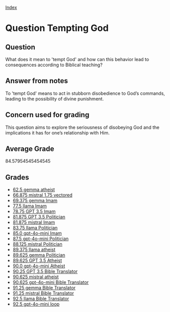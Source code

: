 
[Index](../../index.md)
# Question Tempting God
## Question
What does it mean to 'tempt God' and how can this behavior lead to consequences according to Biblical teaching?

## Answer from notes
To 'tempt God' means to act in stubborn disobedience to God’s commands, leading to the possibility of divine punishment.

## Concern used for grading
This question aims to explore the seriousness of disobeying God and the implications it has for one’s relationship with Him.

## Average Grade
84.57954545454545

## Grades
 * [62.5 gemma atheist](../answers/gemma_atheist/Tempting_God.md)
 * [66.875 mistral 1.75 vectored](../answers/mistral_1.75_vectored/Tempting_God.md)
 * [69.375 gemma Imam](../answers/gemma_Imam/Tempting_God.md)
 * [77.5 llama Imam](../answers/llama_Imam/Tempting_God.md)
 * [78.75 GPT 3.5 Imam](../answers/GPT_3.5_Imam/Tempting_God.md)
 * [81.875 GPT 3.5 Politician](../answers/GPT_3.5_Politician/Tempting_God.md)
 * [81.875 mistral Imam](../answers/mistral_Imam/Tempting_God.md)
 * [83.75 llama Politician](../answers/llama_Politician/Tempting_God.md)
 * [85.0 gpt-4o-mini Imam](../answers/gpt-4o-mini_Imam/Tempting_God.md)
 * [87.5 gpt-4o-mini Politician](../answers/gpt-4o-mini_Politician/Tempting_God.md)
 * [88.125 mistral Politician](../answers/mistral_Politician/Tempting_God.md)
 * [89.375 llama atheist](../answers/llama_atheist/Tempting_God.md)
 * [89.625 gemma Politician](../answers/gemma_Politician/Tempting_God.md)
 * [89.625 GPT 3.5 Atheist](../answers/GPT_3.5_Atheist/Tempting_God.md)
 * [90.0 gpt-4o-mini Atheist](../answers/gpt-4o-mini_Atheist/Tempting_God.md)
 * [90.25 GPT 3.5 Bible Translator](../answers/GPT_3.5_Bible_Translator/Tempting_God.md)
 * [90.625 mistral atheist](../answers/mistral_atheist/Tempting_God.md)
 * [90.625 gpt-4o-mini Bible Translator](../answers/gpt-4o-mini_Bible_Translator/Tempting_God.md)
 * [91.25 gemma Bible Translator](../answers/gemma_Bible_Translator/Tempting_God.md)
 * [91.25 mistral Bible Translator](../answers/mistral_Bible_Translator/Tempting_God.md)
 * [92.5 llama Bible Translator](../answers/llama_Bible_Translator/Tempting_God.md)
 * [92.5 gpt-4o-mini loop](../answers/gpt-4o-mini_loop/Tempting_God.md)

